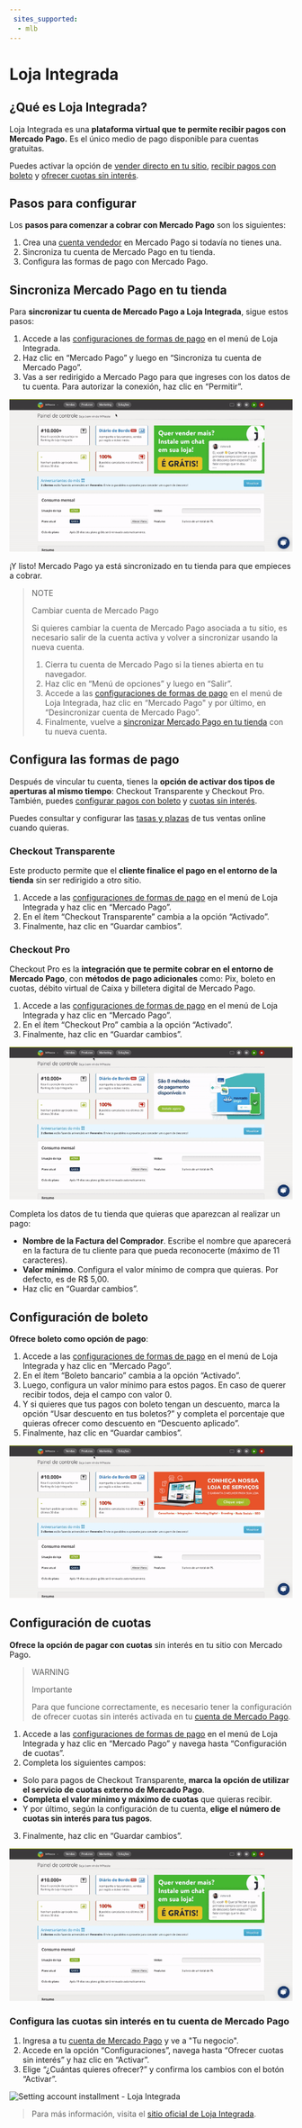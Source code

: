 ```yaml
---
 sites_supported:
  - mlb
---
```


# Loja Integrada

## ¿Qué es Loja Integrada?

Loja Integrada es una **plataforma virtual que te permite recibir pagos con Mercado Pago.** Es el único medio de pago disponible para cuentas gratuitas. 

Puedes activar la opción de [vender directo en tu sitio](#bookmark_configura_las_formas_de_pago), [recibir pagos con boleto](#bookmark_configuración_de_boleto) y [ofrecer cuotas sin interés](#bookmark_configuración_de_cuotas).

## Pasos para configurar

Los **pasos para comenzar a cobrar con Mercado Pago** son los siguientes:

1. Crea una [cuenta vendedor](https://www.mercadopago.com.br/activities) en Mercado Pago si todavía no tienes una.
2. Sincroniza tu cuenta de Mercado Pago en tu tienda.
3. Configura las formas de pago con Mercado Pago.

## Sincroniza Mercado Pago en tu tienda

Para **sincronizar tu cuenta de Mercado Pago a Loja Integrada**, sigue estos pasos:

1. Accede a las [configuraciones de formas de pago](https://app.lojaintegrada.com.br/painel/configuracao/pagamento/listar) en el menú de Loja Integrada.
2. Haz clic en “Mercado Pago” y luego en “Sincroniza tu cuenta de Mercado Pago”.
3. Vas a ser redirigido a Mercado Pago para que ingreses con los datos de tu cuenta. Para autorizar la conexión, haz clic en “Permitir”.

![Installing Mercado Pago - Loja Integrada](/images/lojaintegrada/lojaintegrada-connect-1.gif)

¡Y listo! Mercado Pago ya está sincronizado en tu tienda para que empieces a cobrar.

> NOTE
>
> Cambiar cuenta de Mercado Pago
>
> Si quieres cambiar la cuenta de Mercado Pago asociada a tu sitio, es necesario salir de la cuenta activa y volver a sincronizar usando la nueva cuenta.
> 1. Cierra tu cuenta de Mercado Pago si la tienes abierta en tu navegador.
> 2. Haz clic en “Menú de opciones” y luego en “Salir”.
> 3. Accede a las [configuraciones de formas de pago](https://app.lojaintegrada.com.br/painel/configuracao/pagamento/listar) en el menú de Loja Integrada, haz clic en “Mercado Pago" y por último, en “Desincronizar cuenta de Mercado Pago”.
> 4. Finalmente, vuelve a [sincronizar Mercado Pago en tu tienda](#bookmark_sincroniza_mercado_pago_en_tu_tienda) con tu nueva cuenta.

## Configura las formas de pago

Después de vincular tu cuenta, tienes la **opción de activar dos tipos de aperturas al mismo tiempo**: Checkout Transparente y Checkout Pro. También, puedes [configurar pagos con boleto](#bookmark_configuración_de_boleto) y [cuotas sin interés](#bookmark_configuración_de_cuotas).

Puedes consultar y configurar las [tasas y plazas](https://www.mercadopago.com.br/settings/release-options) de tus ventas online cuando quieras.

### Checkout Transparente

Este producto permite que el **cliente finalice el pago en el entorno de la tienda** sin ser redirigido a otro sitio.

1. Accede a las [configuraciones de formas de pago](https://app.lojaintegrada.com.br/painel/configuracao/pagamento/listar) en el menú de Loja Integrada y haz clic en “Mercado Pago”.
2. En el ítem “Checkout Transparente” cambia a la opción “Activado”.
3. Finalmente, haz clic en “Guardar cambios”.

### Checkout Pro

Checkout Pro es la **integración que te permite cobrar en el entorno de Mercado Pago**, con **métodos de pago adicionales** como: Pix, boleto en cuotas, débito virtual de Caixa y billetera digital de Mercado Pago.

1. Accede a las [configuraciones de formas de pago](https://app.lojaintegrada.com.br/painel/configuracao/pagamento/listar) en el menú de Loja Integrada y haz clic en “Mercado Pago”.
2. En el ítem “Checkout Pro” cambia a la opción “Activado”.
3. Finalmente, haz clic en “Guardar cambios”.

![Activating Checkout transparent and Checkout redirected - Loja Integrada](/images/lojaintegrada/lojaintegrada-checkout-1.gif)

Completa los datos de tu tienda que quieras que aparezcan al realizar un pago:

- **Nombre de la Factura del Comprador**. Escribe el nombre que aparecerá en la factura de tu cliente para que pueda reconocerte (máximo de 11 caracteres).
- **Valor mínimo**. Configura el valor mínimo de compra que quieras. Por defecto, es de R$ 5,00.
- Haz clic en “Guardar cambios”.

## Configuración de boleto

 **Ofrece boleto como opción de pago**:

1. Accede a las [configuraciones de formas de pago](https://app.lojaintegrada.com.br/painel/configuracao/pagamento/listar) en el menú de Loja Integrada y haz clic en “Mercado Pago”.
2. En el ítem “Boleto bancario” cambia a la opción “Activado”.
3. Luego, configura un valor mínimo para estos pagos. En caso de querer recibir todos, deja el campo con valor 0.
4. Y si quieres que tus pagos con boleto tengan un descuento, marca la opción “Usar descuento en tus boletos?” y completa el porcentaje que quieras ofrecer como descuento en “Descuento aplicado”.
5. Finalmente, haz clic en “Guardar cambios”.

![Setting ticket - Loja Integrada](/images/lojaintegrada/lojaintegrada-ticket-1.gif)

## Configuración de cuotas

**Ofrece la opción de pagar con cuotas** sin interés en tu sitio con Mercado Pago.

> WARNING
>
> Importante
>
> Para que funcione correctamente, es necesario tener la configuración de ofrecer cuotas sin interés activada en tu [cuenta de Mercado Pago](#bookmark_configura_las_cuotas_sin_interés_en_tu_cuenta_de_mercado_pago).

1. Accede a las [configuraciones de formas de pago](https://app.lojaintegrada.com.br/painel/configuracao/pagamento/listar) en el menú de Loja Integrada y haz clic en “Mercado Pago” y navega hasta “Configuración de cuotas”.
2. Completa los siguientes campos:
  - Solo para pagos de Checkout Transparente, **marca la opción de utilizar el servicio de cuotas externo de Mercado Pago**.
  - **Completa el valor mínimo y máximo de cuotas** que quieras recibir.
  - Y por último, según la configuración de tu cuenta, **elige el número de cuotas sin interés para tus pagos**.
3. Finalmente, haz clic en “Guardar cambios”.

![Setting credit card - Loja Integrada](/images/lojaintegrada/lojaintegrada-credit-card-1.gif)

### Configura las cuotas sin interés en tu cuenta de Mercado Pago

1. Ingresa a tu [cuenta de Mercado Pago](https://www.mercadopago.com.br/business) y ve a "Tu negocio".
2. Accede en la opción “Configuraciones”, navega hasta “Ofrecer cuotas sin interés” y haz clic en “Activar”.
3. Elige “¿Cuántas quieres ofrecer?” y confirma los cambios con el botón “Activar”.

![Setting account installment - Loja Integrada](/images/lojaintegrada/lojaintegrada-account-installment-1.gif)

> Para más información, visita el [sitio oficial de Loja Integrada](https://lojaintegrada.com.br/).
